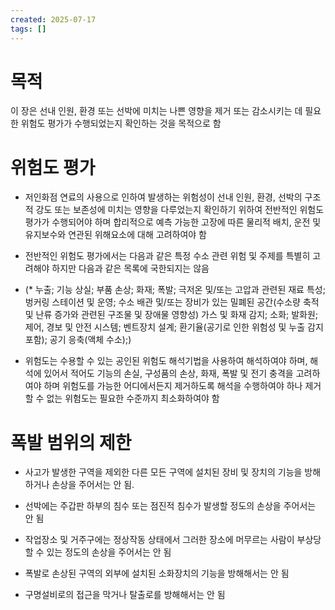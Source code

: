 ```yaml
---
created: 2025-07-17
tags: []
---
```

# 목적 
이 장은 선내 인원, 환경 또는 선박에 미치는 나쁜 영향을 제거 또는 감소시키는 데 필요한 위험도 평가가 수행되었는지 확인하는 것을 목적으로 함

# 위험도 평가

- 저인화점 연료의 사용으로 인하여 발생하는 위험성이 선내 인원, 환경, 선박의 구조적 강도 또는 보존성에 미치는 영향을 다루었는지 확인하기 위하여 전반적인 위험도 평가가 수행되어야 하며 합리적으로 예측 가능한 고장에 따른 물리적 배치, 운전 및 유지보수와 연관된 위해요소에 대해 고려하여야 함

- 전반적인 위험도 평가에서는 다음과 같은 특정 수소 관련 위험 및 주제를 특별히 고려해야 하지만 다음과 같은 목록에 국한되지는 않음  
- (* 누출; 기능 상실; 부품 손상; 화재; 폭발; 극저온 및/또는 고압과 관련된 재료 특성; 벙커링 스테이션 및 운영; 수소 배관 및/또는 장비가 있는 밀폐된 공간(수소량 축적 및 난류 증가와 관련된 구조물 및 장애물 영향성) 가스 및 화재 감지; 소화; 발화원; 제어, 경보 및 안전 시스템; 벤트장치 설계; 환기율(공기로 인한 위험성 및 누출 감지 포함); 공기 응축(액체 수소);)

- 위험도는 수용할 수 있는 공인된 위험도 해석기법을 사용하여 해석하여야 하며, 해석에 있어서 적어도 기능의 손실, 구성품의 손상, 화재, 폭발 및 전기 충격을 고려하여야 하며 위험도를 가능한 어디에서든지 제거하도록 해석을 수행하여야 하나 제거할 수 없는 위험도는 필요한 수준까지 최소화하여야 함

# 폭발 범위의 제한

- 사고가 발생한 구역을 제외한 다른 모든 구역에 설치된 장비 및 장치의 기능을 방해하거나 손상을 주어서는 안 됨.

- 선박에는 주갑판 하부의 침수 또는 점진적 침수가 발생할 정도의 손상을 주어서는 안 됨

- 작업장소 및 거주구에는 정상작동 상태에서 그러한 장소에 머무르는 사람이 부상당할 수 있는 정도의 손상을 주어서는 안 됨

- 폭발로 손상된 구역의 외부에 설치된 소화장치의 기능을 방해해서는 안 됨

- 구명설비로의 접근을 막거나 탈출로를 방해해서는 안 됨